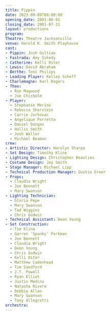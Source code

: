 ```yaml
---
title: Pippin
date: 2023-09-08T00:00:00
opening_date: 2001-06-01
closing_date: 2001-07-31
layout: productions
program:
Theatre: Theatre Jacksonville
venue: Harold K. Smith Playhouse
cast:
- Pippin: Josh Goltiao
- Fastrada: Amy Szkody
- Catherine: Kelli Oster
- Lewis: David Abraham
- Berthe: Toni Philips
- Leading Player: Kelley Scheff
- Charlemagne: Karl Rogers
- Theo:
  - Ron Magwood
  - Joe Chisholm
- Player:
  - Stephanie Merino
  - Rebecca Shorstein
  - Carrie Jurkovac
  - Angelique Perretta
  - Daniel Dungan
  - Hollis Smith
  - Josh Waller
  - Michael Beaman
crew:
- Artistic Director: Harolyn Sharpe
- Set Design: Timothy Kline
- Lighting Design: Christopher Beaulieu
- Costume Design: Joy Smith
- Stage Manager: Michael Lipp
- Technical Production Manager: Dustin Greer
- Props:
  - Claudia Wright
  - Jon Bennett
  - Mary Swanson
- Lighting Technician:
  - Gloria Pepe
  - Mary Swanson
  - Tad Wiggins
  - Chris Godwin
- Technical Assistant: Deon Young
- Set Construction:
  - Tim Kline
  - Garren 'Spanky' Parkman
  - Jon Bennett
  - Claudia Wright
  - Deon Young
  - Chris Godwin
  - Kelli Oster
  - Matthew Cadenhead
  - Tim Sandford
  - J.T. Powell
  - Ryan Elliot
  - Justin Medina
  - Natasha Rivera
  - Debbie Allen
  - Mary Swanson
  - Tony Allegretti
orchestra:
---
```

